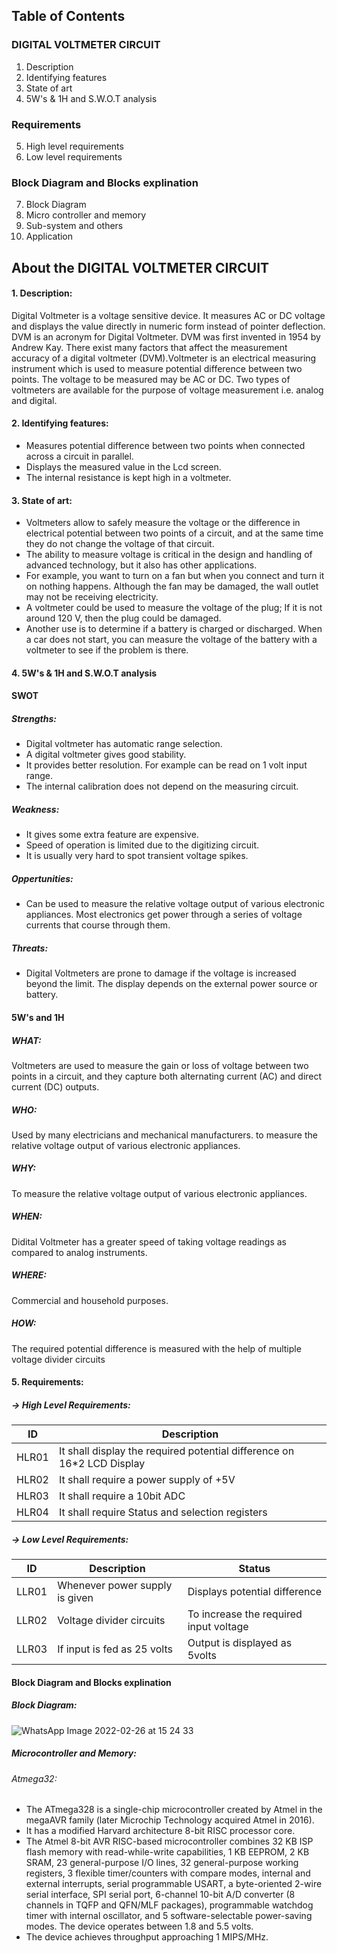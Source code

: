 ## Table of Contents
 ### DIGITAL VOLTMETER CIRCUIT
1. Description
2. Identifying features
3. State of art
4. 5W's & 1H and S.W.O.T analysis

 ### Requirements
5. High level requirements
6. Low level requirements

 ### Block Diagram and Blocks explination
7. Block Diagram
8. Micro controller and memory
9. Sub-system and others
10. Application

## About the DIGITAL VOLTMETER CIRCUIT

#### 1. Description:
    
Digital Voltmeter is a voltage sensitive device. It measures AC or DC voltage and displays the value directly in numeric form instead of pointer deflection. DVM is an acronym for Digital Voltmeter. DVM was first invented in 1954 by Andrew Kay. There exist many factors that affect the measurement accuracy of a digital voltmeter (DVM).Voltmeter is an electrical measuring instrument which is used to measure potential difference between two points. The voltage to be measured may be AC or DC. Two types of voltmeters are available for the purpose of voltage measurement i.e. analog and digital.

#### 2. Identifying features:

* Measures potential difference between two points when connected across a circuit in parallel.
* Displays the measured value in the Lcd screen.
* The internal resistance is kept high in a voltmeter.

#### 3. State of art:

* Voltmeters allow to safely measure the voltage or the difference in electrical potential between two points of a circuit, and at the same time they do not change the voltage of that circuit.
* The ability to measure voltage is critical in the design and handling of advanced technology, but it also has other applications.
* For example, you want to turn on a fan but when you connect and turn it on nothing happens. Although the fan may be damaged, the wall outlet may not be receiving electricity.
* A voltmeter could be used to measure the voltage of the plug; If it is not around 120 V, then the plug could be damaged.
* Another use is to determine if a battery is charged or discharged. When a car does not start, you can measure the voltage of the battery with a voltmeter to see if the problem is there.

#### 4. 5W's & 1H and S.W.O.T analysis

#### SWOT

##### Strengths:

* Digital voltmeter has automatic range selection.
* A digital voltmeter gives good stability.
* It provides better resolution. For example can be read on 1 volt input range.
* The internal calibration does not depend on the measuring circuit.

##### Weakness:

* It gives some extra feature are expensive.
* Speed of operation is limited due to the digitizing circuit.
* It is usually very hard to spot transient voltage spikes.

##### Oppertunities: 

* Can be used to measure the relative voltage output of various electronic appliances. Most electronics get power through a series of voltage currents that course through them.

##### Threats:

* Digital Voltmeters are prone to damage if the voltage is increased beyond the limit. The display depends on the external power source or battery.

#### 5W's and 1H 

##### WHAT:
Voltmeters are used to measure the gain or loss of voltage between two points in a circuit, and they capture both alternating current (AC) and direct current (DC) outputs.

##### WHO:
Used by many electricians and mechanical manufacturers. to measure the relative voltage output of various electronic appliances.

##### WHY:
To measure the relative voltage output of various electronic appliances.

##### WHEN:
Didital Voltmeter has a greater speed of taking voltage readings as compared to analog instruments.

##### WHERE:
Commercial and household purposes.

##### HOW:
The required potential difference is measured with the help of multiple voltage divider circuits

#### 5. Requirements:

##### -> High Level Requirements:

ID  | Description
------------- | -------------
HLR01  | It shall display the required potential difference on 16*2 LCD Display
HLR02  | It shall require a power supply of +5V
HLR03  | It shall require a 10bit ADC
HLR04  | It shall require Status and selection registers

##### -> Low Level Requirements:

ID  | Description | Status
------------- | ------------- | -------------
LLR01  | Whenever power supply is given | Displays potential difference
LLR02  | Voltage divider circuits | To increase the required input voltage
LLR03  | If input is fed as 25 volts | Output is displayed as 5volts

#### Block Diagram and Blocks explination

##### Block Diagram:

![WhatsApp Image 2022-02-26 at 15 24 33](https://user-images.githubusercontent.com/98829310/155838716-047e69fe-f8d1-4f7d-8221-88c5e4b41082.jpeg)

##### Microcontroller and Memory:

###### Atmega32:

* The ATmega328 is a single-chip microcontroller created by Atmel in the megaAVR family (later Microchip Technology acquired Atmel in 2016).
* It has a modified Harvard architecture 8-bit RISC processor core.
* The Atmel 8-bit AVR RISC-based microcontroller combines 32 KB ISP flash memory with read-while-write capabilities, 1 KB EEPROM, 2 KB SRAM, 23 general-purpose I/O lines, 32 general-purpose working registers, 3 flexible timer/counters with compare modes, internal and external interrupts, serial programmable USART, a byte-oriented 2-wire serial interface, SPI serial port, 6-channel 10-bit A/D converter (8 channels in TQFP and QFN/MLF packages), programmable watchdog timer with internal oscillator, and 5 software-selectable power-saving modes. The device operates between 1.8 and 5.5 volts. 
* The device achieves throughput approaching 1 MIPS/MHz.
